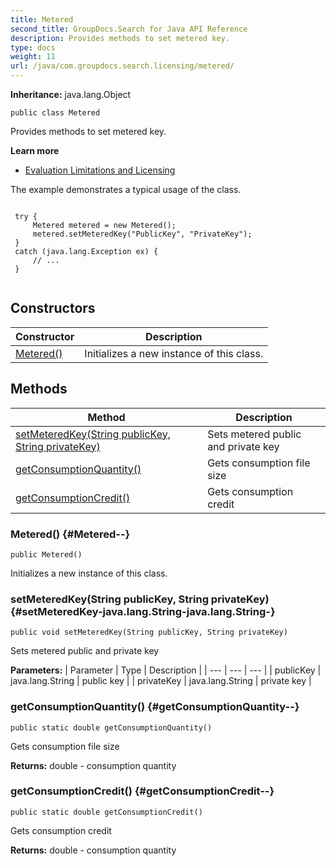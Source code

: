 ```yaml
---
title: Metered
second_title: GroupDocs.Search for Java API Reference
description: Provides methods to set metered key.
type: docs
weight: 11
url: /java/com.groupdocs.search.licensing/metered/
---
```

**Inheritance:**
java.lang.Object
```
public class Metered
```

Provides methods to set metered key.

**Learn more**

 *  [Evaluation Limitations and Licensing][]

The example demonstrates a typical usage of the class.

```

 try {
     Metered metered = new Metered();
     metered.setMeteredKey("PublicKey", "PrivateKey");
 }
 catch (java.lang.Exception ex) {
     // ...
 }
 
```


[Evaluation Limitations and Licensing]: https://docs.groupdocs.com/display/searchjava/Evaluation+Limitations+and+Licensing
## Constructors

| Constructor | Description |
| --- | --- |
| [Metered()](#Metered--) | Initializes a new instance of this class. |
## Methods

| Method | Description |
| --- | --- |
| [setMeteredKey(String publicKey, String privateKey)](#setMeteredKey-java.lang.String-java.lang.String-) | Sets metered public and private key |
| [getConsumptionQuantity()](#getConsumptionQuantity--) | Gets consumption file size |
| [getConsumptionCredit()](#getConsumptionCredit--) | Gets consumption credit |
### Metered() {#Metered--}
```
public Metered()
```


Initializes a new instance of this class.

### setMeteredKey(String publicKey, String privateKey) {#setMeteredKey-java.lang.String-java.lang.String-}
```
public void setMeteredKey(String publicKey, String privateKey)
```


Sets metered public and private key

**Parameters:**
| Parameter | Type | Description |
| --- | --- | --- |
| publicKey | java.lang.String | public key |
| privateKey | java.lang.String | private key |

### getConsumptionQuantity() {#getConsumptionQuantity--}
```
public static double getConsumptionQuantity()
```


Gets consumption file size

**Returns:**
double - consumption quantity
### getConsumptionCredit() {#getConsumptionCredit--}
```
public static double getConsumptionCredit()
```


Gets consumption credit

**Returns:**
double - consumption quantity
